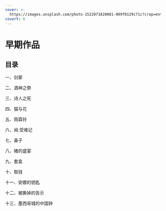 ```yaml
---
cover: >-
  https://images.unsplash.com/photo-1522071820081-009f0129c71c?crop=entropy&cs=srgb&fm=jpg&ixid=M3wxOTcwMjR8MHwxfHNlYXJjaHw3fHx0YWJsZSUyMG9mJTIwY29udGVudHxlbnwwfHx8fDE2OTI3ODAwNDd8MA&ixlib=rb-4.0.3&q=85
coverY: 0
---
```


# 早期作品

## 目录

一、剑冢

二、酒神之祭

三、诗人之死

四、猫与花

五、雨霖铃

六、闻.受难记

七、鼻子

八、猪的盛宴

九、套盒

十、取钱

十一、安娜的钥匙

十二、被撕掉的告示

十三、墨西哥城的中国钟

